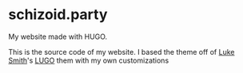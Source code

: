 # schizoid.party
My website made with HUGO.

This is the source code of my website. 
I based the theme off of [Luke Smith](https://lukesmith.xyz)'s [LUGO](https://github.com/LukeSmithxyz/lugo) them with my own customizations
